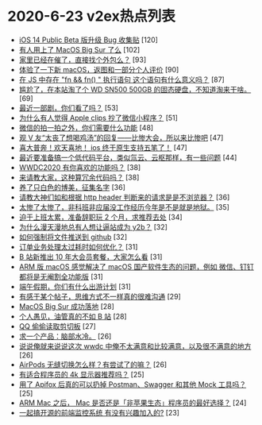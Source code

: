 # 2020-6-23 v2ex热点列表

+ [iOS 14 Public Beta 版升级 Bug 收集贴](https://www.v2ex.com/t/683982#reply120) [120]
+ [有人用上了 MacOS Big Sur 了么](https://www.v2ex.com/t/683964#reply102) [102]
+ [家里已经在催了，直接找个外包么？](https://www.v2ex.com/t/684103#reply93) [93]
+ [体验了一下新 macOS，返图和一部分个人评价](https://www.v2ex.com/t/684072#reply90) [90]
+ [在 JS 中存在 "fn && fn() " 执行语句 这个语句有什么意义吗？](https://www.v2ex.com/t/684046#reply87) [87]
+ [尴尬了，在本站淘了个 WD SN500 500GB 的固态硬盘，不知道淘来干啥。](https://www.v2ex.com/t/684007#reply69) [69]
+ [最近一部剧，你们看了吗？](https://www.v2ex.com/t/683972#reply53) [53]
+ [为什么有人觉得 Apple clips 抄了微信小程序？](https://www.v2ex.com/t/684063#reply51) [51]
+ [微信的拍一拍之外，你们需要什么功能](https://www.v2ex.com/t/684172#reply48) [48]
+ [观 V 友“太丧了想喝鸡汤”的回复——比惨大会，所以来比惨吧](https://www.v2ex.com/t/684091#reply47) [47]
+ [喜大普奔！欢天喜地！ ios 终于原生支持五笔了！](https://www.v2ex.com/t/684127#reply47) [47]
+ [最近要准备搞一个低代码平台，类似氚云、云枢那样，有一些问题](https://www.v2ex.com/t/684010#reply44) [44]
+ [WWDC2020 有你喜欢的功能吗？](https://www.v2ex.com/t/683987#reply38) [38]
+ [来请教大家，这种算冗余代码吗？](https://www.v2ex.com/t/684030#reply38) [38]
+ [养了只白色的博美，征集名字](https://www.v2ex.com/t/684160#reply36) [36]
+ [请教大神们如和根据 http header 判断来的请求是是不浏览器？](https://www.v2ex.com/t/683999#reply36) [36]
+ [太惨了太惨了，非科班非应届没工作经历今年是不是就是地狱。](https://www.v2ex.com/t/684213#reply35) [35]
+ [迫于上班太累，准备辞职玩 2 个月，求推荐去处](https://www.v2ex.com/t/684119#reply34) [34]
+ [为什么漫天漫地总有人想让逼站成为 y2b？](https://www.v2ex.com/t/683968#reply32) [32]
+ [如何强制将文件推送到 github](https://www.v2ex.com/t/683990#reply32) [32]
+ [订单业务处理太过耗时如何优化？](https://www.v2ex.com/t/683961#reply31) [31]
+ [B 站新推出 10 年大会员套餐，大家怎么看](https://www.v2ex.com/t/684218#reply31) [31]
+ [ARM 版 macOS 感觉解决了 macOS 国产软件生态的问题，例如 微信、钉钉 都将是无阉割全功能版](https://www.v2ex.com/t/683994#reply31) [31]
+ [端午假期，你们有什么出游计划](https://www.v2ex.com/t/684013#reply31) [31]
+ [有感于某个帖子，思维方式不一样真的很难沟通](https://www.v2ex.com/t/684062#reply29) [29]
+ [MacOS Big Sur 成功落地](https://www.v2ex.com/t/684083#reply28) [28]
+ [个人愚见，油管真的不如 B 站](https://www.v2ex.com/t/684167#reply28) [28]
+ [QQ 偷偷读取剪切板](https://www.v2ex.com/t/684098#reply27) [27]
+ [求一个产品：脑部水冷。](https://www.v2ex.com/t/684056#reply26) [26]
+ [说说俺就来说说这次 wwdc 中俺不太满意和比较满意，以及很不满意的地方](https://www.v2ex.com/t/684111#reply26) [26]
+ [AirPods 无缝切换怎么样？有尝试了的嘛？](https://www.v2ex.com/t/683984#reply26) [26]
+ [有适合程序员的 4k 显示器推荐吗？](https://www.v2ex.com/t/684118#reply25) [25]
+ [用了 Apifox 后真的可以扔掉 Postman、Swagger 和其他 Mock 工具吗？](https://www.v2ex.com/t/684138#reply25) [25]
+ [ARM Mac 之后， Mac 是否还是「非苹果生态」程序员的最好选择？](https://www.v2ex.com/t/684177#reply24) [24]
+ [一起搞开源的前端监控系统 有没有兴趣加入的?](https://www.v2ex.com/t/684045#reply23) [23]
